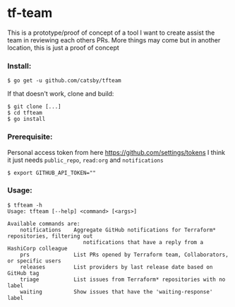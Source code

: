 # tf-team

This is a prototype/proof of concept of a tool I want to create assist the team
in reviewing each others PRs. More things may come but in another location, this
is just a proof of concept

### Install:

```
$ go get -u github.com/catsby/tfteam
```

If that doesn't work, clone and build:

```
$ git clone [...]
$ cd tfteam
$ go install
```

### Prerequisite:

Personal access token from here https://github.com/settings/tokens I think it just needs `public_repo`, `read:org` and `notifications`


    $ export GITHUB_API_TOKEN=""

### Usage:

    $ tfteam -h
    Usage: tfteam [--help] <command> [<args>]
    
    Available commands are:
        notifications    Aggregate GitHub notifications for Terraform* repositories, filtering out
                            notifications that have a reply from a HashiCorp colleague
        prs              List PRs opened by Terraform team, Collaborators, or specific users
        releases         List providers by last release date based on GitHub tag
        triage           List issues from Terraform* repositories with no label
        waiting          Show issues that have the 'waiting-response' label
